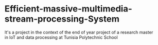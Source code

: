 # Efficient-massive-multimedia-stream-processing-System
It's a project in the context of the end of year project of a research master in IoT and data processing at Tunisia Polytechnic School
